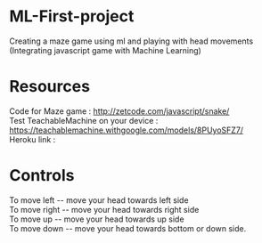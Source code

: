 # ML-First-project
Creating a maze game using ml and playing with head movements<br/>
(Integrating javascript game with Machine Learning)

# Resources 
Code for Maze game :  http://zetcode.com/javascript/snake/<br/>
Test TeachableMachine on your device : https://teachablemachine.withgoogle.com/models/8PUyoSFZ7/ <br/>
Heroku link : 

# Controls 
To move left -- move your head towards  left side<br/>
To move right -- move your head towards right side<br/>
To move up -- move your head towards up side<br/>
To move down -- move your head towards bottom or down side.<br/>
